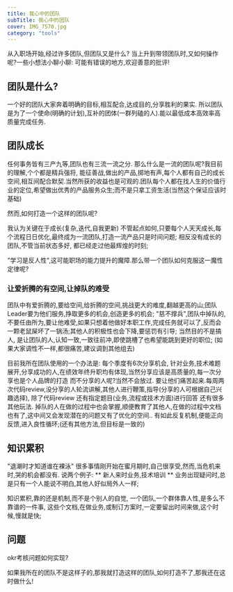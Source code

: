 ```yaml
---
title: 我心中的团队
subTitle: 我心中的团队
cover: IMG_7570.jpg
category: "tools"
---
```



从入职场开始,经过许多团队,但团队又是什么? 当上升到带领团队时,又如何操作呢?一些小想法小聊小聊:
可能有错误的地方,欢迎善意的批评!


## 团队是什么?
  一个好的团队大家奔着明确的目标,相互配合,达成目的,分享胜利的果实.
  所以团队是为了一个使命(明确的计划),互补的团体(一群列磕的人).能以最低成本高效率高质量完成任务.
  
## 团队成长
  任何事务皆有三产九等,团队也有三流一流之分. 那么什么是一流的团队呢?我目前的理解,个个都是精兵强将,
  能征善战,做出的产品,掷地有声,每个人都有自己的成长空间,相互间配合默契.当然所获的收益也是可观的.团队每个人都在找人生的价值行业的定位,希望做出优秀的产品服务众生;而不是只拿工资生活(当然这个保证应该时基础)
  
  然而,如何打造一个这样的团队呢? 
  
  我认为关键在于成长(复杂,迭代,自我更新)
  不管起点如何,只要每个人天天成长,每个流程日日优化,最终成为一流团队,打造一流产品只是时间问题;
  相反没有成长的团队,不管当前状态多好, 都已经走过他最辉煌的时刻;

  "学习是反人性",这可能职场的能力提升的魔障.那么带一个团队如何克服这一魔性定律呢?
  
### 让爱折腾的有空间,让掉队的难受
  团队中有爱折腾的,要给空间,给折腾的空间,挑战更大的难度,翻越更高的山;团队Leader要为他们服务,挣取更多的机会,创造更多的机会;
  "慈不撑兵",团队中掉队的,不要任由所为,要让他难受,如果只想着他做好本职工作,完成任务就可以了,反而会一颗老鼠屎坏了一锅汤;其他人的积极性也会下降,要惩罚有引导;
  当然目的不是搞人, 是让团队的人,认知一致,一致往前冲,即使跳槽了也希望能跳到更好的职位; (如果大家调性不一样,都很痛苦,建议调到其他组去)

  目前我所在团队使用的一个办法是: 每个季度有6次分享机会, 针对业务,技术难题展开,分享成功的人,在绩效年终升职均有体现,当然分享应该是高质量的,每一次分享也是个人品牌的打造
  而不分享的人呢?当然不会放过. 要让他们痛苦起来.每周两次代码review,没分享的人轮流讲解,其他人进行鞭策,指导(分享的人可根据自己兴趣选择), 除了代码review 还有指定题目(业务,流程或技术方面)进行回答
  还有很多其他玩法. 掉队的人在做的过程中也会掌握,顺便教育了其他人,在做的过程中文档也有了,这中间又会发现潜在的问题又有了优化的空间..
  有如此反复机制,便能正向反馈,进入良性循环;(还有其他方法,但目标是一致的)

## 知识累积
  
  "退潮时才知道谁在裸泳"
  很多事情刚开始在蜜月期时,自己很享受,然而,当危机来时,哭的机会都没有.
  说两个例子:
  ** 新人来时业务,技术培训
  ** 业务出现疑问时,总是只有一个人能说不明白,其他人好似局外人一样; 
  
  知识累积,靠的还是机制,而不是个别人的自觉, 一个团队,一个群体靠人性,是多么不靠谱的一件事,
  这些个文档,在做业务,或制订方案时,一定要留出时间来做,这个时候,慢就是快;
  
  
## 问题
  okr考核问题如何实现?
  
  





如果我所在的团队不是这样子的,那我就打造这样的团队,如何打造不了,那我还在这时做什么!
